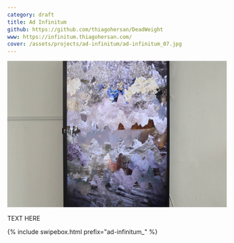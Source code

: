 ```yaml
---
category: draft
title: Ad Infinitum
github: https://github.com/thiagohersan/DeadWeight
www: https://infinitum.thiagohersan.com/
cover: /assets/projects/ad-infinitum/ad-infinitum_07.jpg
---
```

![](/assets/projects/ad-infinitum/ad-infinitum_09.jpg)

TEXT HERE

{% include swipebox.html prefix="ad-infinitum_" %}

